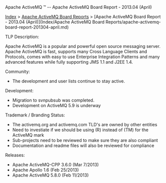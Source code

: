 Apache ActiveMQ ™ -- Apache ActiveMQ Board Report - 2013.04 (April) 

[Index](index.html) > [Apache ActiveMQ Board Reports](apache-activemq-Developers/board-reports.md) > [Apache ActiveMQ Board Report - 2013.04 (April)](Index/Apache ActiveMQ Board Reports/apache-activemq-board-report-201304-april.md)


TLP Description:

Apache ActiveMQ is a popular and powerful open source messaging server. Apache ActiveMQ is fast, supports many Cross Language Clients and Protocols, comes with easy to use Enterprise Integration Patterns and many advanced features while fully supporting JMS 1.1 and J2EE 1.4.

Community:

*   The development and user lists continue to stay active.

Development:

*   Migration to svnpubsub was completed.
*   Development on ActiveMQ 5.9 is underway

Trademark / Branding Status:

*   The activemq.org and activemq.com TLD's are owned by other entities
*   Need to investiate if we should be using (R) instead of (TM) for the ActiveMQ mark
*   Sub-projects need to be reviewed to make sure they are also compliant
*   Documentation and readme files will also be reviewed for compliance

Releases:

*   Apache ActiveMQ-CPP 3.6.0 (Mar 7/2013)
*   Apache Apollo 1.6 (Feb 25/2013)
*   Apache ActiveMQ 5.8.0 (Feb 11/2013)

